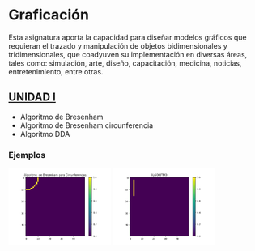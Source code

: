 
# Graficación 

Esta asignatura aporta la capacidad para diseñar modelos gráficos que requieran el trazado
y manipulación de objetos bidimensionales y tridimensionales, que coadyuven su
implementación en diversas áreas, tales como: simulación, arte, diseño, capacitación,
medicina, noticias, entretenimiento, entre otras.

## [UNIDAD I](UNIDAD_I)
- Algoritmo de Bresenham 
- Algoritmo de Bresenham circunferencia
- Algoritmo DDA

### Ejemplos
<img src="circunferencia.png" alt="Linea con el algoritmo de Bresenham"  width="40%" height="40%">
<img src="linea.png" alt="Circunferencia con el algoritmo de Bresenham"  width="40%" height="40%">

 